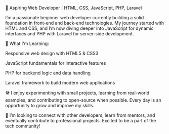 🚀 Aspiring Web Developer | HTML, CSS, JavaScript, PHP, Laravel

I’m a passionate beginner web developer currently building a solid foundation in front-end and back-end technologies. My journey started with HTML and CSS, and I’m now diving deeper into JavaScript for dynamic interfaces and PHP with Laravel for server-side development.

🔧 What I'm Learning:

Responsive web design with HTML5 & CSS3

JavaScript fundamentals for interactive features

PHP for backend logic and data handling

Laravel framework to build modern web applications

🛠️ I enjoy experimenting with small projects, learning from real-world examples, and contributing to open-source when possible. Every day is an opportunity to grow and improve my skills.

🌱 I’m looking to connect with other developers, learn from mentors, and eventually contribute to professional projects. Excited to be a part of the tech community!

<!---
dev-rikta/dev-rikta is a ✨ special ✨ repository because its `README.md` (this file) appears on your GitHub profile.
You can click the Preview link to take a look at your changes.
--->
